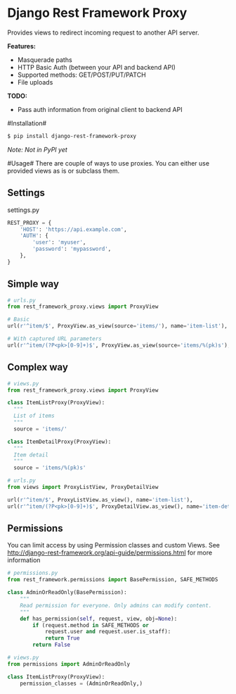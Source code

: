 Django Rest Framework Proxy
====================

Provides views to redirect incoming request to another API server.

**Features:**

* Masquerade paths
* HTTP Basic Auth (between your API and backend API)
* Supported methods: GET/POST/PUT/PATCH
* File uploads

**TODO:**
* Pass auth information from original client to backend API

#Installation#

```bash
$ pip install django-rest-framework-proxy 
```
*Note: Not in PyPI yet*

#Usage#
There are couple of ways to use proxies. You can either use provided views as is or subclass them.

## Settings ##
settings.py
```python
REST_PROXY = {
    'HOST': 'https://api.example.com',
    'AUTH': {
        'user': 'myuser',
        'password': 'mypassword',
    },
}
```


## Simple way ##
```python
# urls.py
from rest_framework_proxy.views import ProxyView

# Basic
url(r'^item/$', ProxyView.as_view(source='items/'), name='item-list'),

# With captured URL parameters
url(r'^item/(?P<pk>[0-9]+)$', ProxyView.as_view(source='items/%(pk)s'), name='item-detail'),
```
## Complex way ##
```python
# views.py
from rest_framework_proxy.views import ProxyView

class ItemListProxy(ProxyView):
  """
  List of items
  """
  source = 'items/'

class ItemDetailProxy(ProxyView):
  """
  Item detail
  """
  source = 'items/%(pk)s'

```
```python
# urls.py
from views import ProxyListView, ProxyDetailView

url(r'^item/$', ProxyListView.as_view(), name='item-list'),
url(r'^item/(?P<pk>[0-9]+)$', ProxyDetailView.as_view(), name='item-detail'),
```

## Permissions ##
You can limit access by using Permission classes and custom Views.
See http://django-rest-framework.org/api-guide/permissions.html for more information
```python
# permissions.py
from rest_framework.permissions import BasePermission, SAFE_METHODS

class AdminOrReadOnly(BasePermission):
    """
    Read permission for everyone. Only admins can modify content.
    """
    def has_permission(self, request, view, obj=None):
        if (request.method in SAFE_METHODS or
            request.user and request.user.is_staff):
            return True
        return False

```
```python
# views.py
from permissions import AdminOrReadOnly

class ItemListProxy(ProxyView):
    permission_classes = (AdminOrReadOnly,)
```
